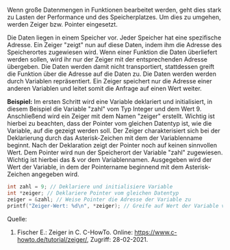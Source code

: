 Wenn große Datenmengen in Funktionen bearbeitet werden, geht dies stark zu Lasten der Performance und des Speicherplatzes.
Um dies zu umgehen, werden Zeiger bzw. Pointer eingesetzt.

Die Daten liegen in einem Speicher vor. Jeder Speicher hat eine spezifische Adresse.
Ein Zeiger "zeigt" nun auf diese Daten, indem ihm die Adresse des Speicherortes zugewiesen wird.
Wenn einer Funktion die Daten überliefert werden sollen, wird ihr nur der Zeiger mit der entsprechenden Adresse übergeben.
Die Daten werden damit nicht transportiert, stattdessen greift die Funktion über die Adresse auf die Daten zu.
Die Daten werden werden durch Variablen repräsentiert.
Ein Zeiger speichert nur die Adresse einer anderen Variablen und leitet somit die Anfrage auf einen Wert weiter.


**Beispiel:**
Im ersten Schritt wird eine Variable deklariert und initialisiert, in diesem Beispiel die Variable "zahl" vom Typ Integer und dem Wert 9.
Anschließend wird ein Zeiger mit dem Namen "zeiger" erstellt. Wichtig ist hierbei zu beachten,
dass der Pointer vom gleichen Datentyp ist, wie die Variable, auf die gezeigt werden soll.
Der Zeiger charakterisiert sich bei der Deklarierung durch das Asterisk-Zeichen mit dem der Variablenname beginnt.
Nach der Deklaration zeigt der Pointer noch auf keinen sinnvollen Wert.
Dem Pointer wird nun der Speicherort der Variable "zahl" zugewiesen. Wichtig ist hierbei das & vor dem Variablennamen.
Ausgegeben wird der Wert der Variable, in dem der Pointername beginnend mit dem Asterisk-Zeichen angegeben wird.


```C
int zahl = 9; // Deklariere und initialisiere Variable
int *zeiger; // Deklariere Pointer vom gleichen Datentyp
zeiger = &zahl; // Weise Pointer die Adresse der Variable zu 
printf("Zeiger-Wert: %d\n", *zeiger); // Greife auf Wert der Variable via Pointer
```


Quelle:

1. Fischer E.: Zeiger in C. C-HowTo. Online: https://www.c-howto.de/tutorial/zeiger/, Zugriff: 28-02-2021.
